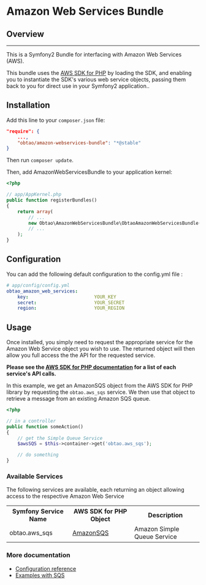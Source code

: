 # Amazon Web Services Bundle #

## Overview ##
--------
This is a Symfony2 Bundle for interfacing with Amazon Web Services (AWS).

This bundle uses the [AWS SDK for PHP](http://docs.aws.amazon.com/AWSSDKforPHP/latest/) by loading the SDK, and enabling you to instantiate the SDK's various web service objects, passing them back to you for direct use in your Symfony2 application..

## Installation ##

Add this line to your `composer.json` file:
```json
"require": {
    ...,
    "obtao/amazon-webservices-bundle": "*@stable"
}
```

Then run `composer update`.


Then, add AmazonWebServicesBundle to your application kernel:

```php
<?php

// app/AppKernel.php
public function registerBundles()
{
    return array(
        // ...
        new Obtao\AmazonWebServicesBundle\ObtaoAmazonWebServicesBundle(),
        // ...
    );
}
```

## Configuration ##

You can add the following default configuration to the config.yml file :
```yml
# app/config/config.yml
obtao_amazon_web_services:
    key:                        YOUR_KEY
    secret:                     YOUR_SECRET
    region:                     YOUR_REGION
```

## Usage ##

Once installed, you simply need to request the appropriate service for the Amazon Web Service object you wish to use. The returned object will then allow you full access the the API for the requested service.

**Please see the [AWS SDK for PHP documentation](http://docs.amazonwebservices.com/AWSSDKforPHP/latest/) for a list of each service's API calls.**

In this example, we get an AmazonSQS object from the AWS SDK for PHP library by requesting the ```obtao.aws_sqs``` service. We then use that object to retrieve a message from an existing Amazon SQS queue.

```php
<?php

// in a controller
public function someAction()
{
    // get the Simple Queue Service
    $awsSQS = $this->container->get('obtao.aws_sqs');

    // do something
}
```

### Available Services ###

The following services are available, each returning an object allowing access to the respective Amazon Web Service

<table>
  <tr>
    <th>Symfony Service Name</th>
    <th>AWS SDK for PHP Object</th>
    <th>Description</th>
  </tr>

  <tr>
    <td>obtao.aws_sqs</td>
    <td><a href="http://docs.aws.amazon.com/AWSSDKforPHP/latest/#i=AmazonSQS">AmazonSQS</a></td>
    <td>Amazon Simple Queue Service</td>
  </tr>

</table>


### More documentation ###

- [Configuration reference](Resources/doc/reference.md)
- [Examples with SQS](Resources/doc/sqs.md)
